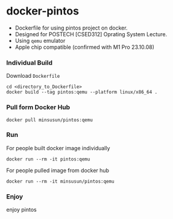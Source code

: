 # docker-pintos

- Dockerfile for using pintos project on docker.
- Designed for POSTECH [CSED312] Oprating System Lecture.
- Using `qemu` emulator
- Apple chip compatible (confirmed with M1 Pro 23.10.08)

### Individual Build
Download `Dockerfile`
```shell
cd <directory_to_Dockerfile>
docker build --tag pintos:qemu --platform linux/x86_64 .
```

### Pull form Docker Hub
```shell
docker pull minsusun/pintos:qemu
```

### Run
For people built docker image individually
```shell
docker run --rm -it pintos:qemu
```
For people pulled image from docker hub
```shell
docker run --rm -it minsusun/pintos:qemu
```

### Enjoy
enjoy pintos